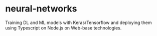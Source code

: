 # neural-networks

Training DL and ML models with Keras/Tensorflow and deploying them using Typescript on Node.js on Web-base technologies.
